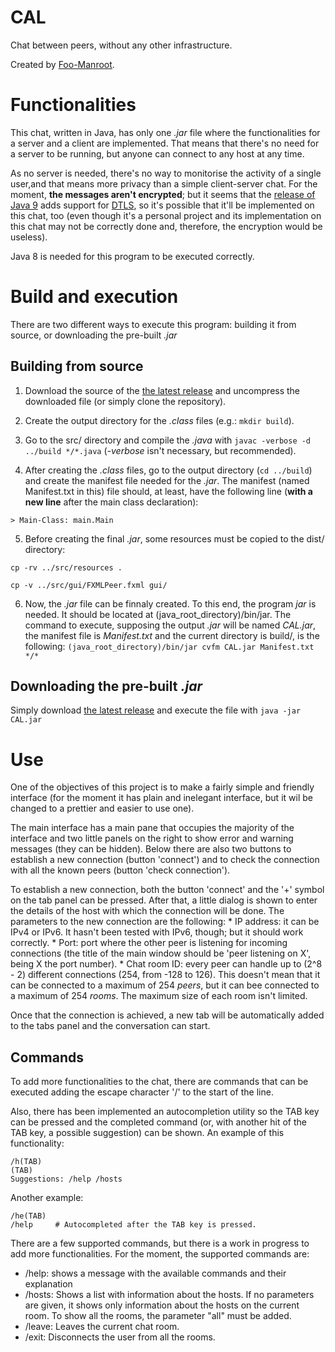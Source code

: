 # CAL
  Chat between peers, without any other infrastructure.
  
  Created by [Foo-Manroot](https://github.com/Foo-Manroot).

# Functionalities
  This chat, written in Java, has only one _.jar_ file where the functionalities for a server and a client are implemented. That means that there's no need for a server to be running, but anyone can connect to any host at any time.
  
  As no server is needed, there's no way to monitorise the activity of a single user,and that means more privacy than a simple client-server chat. For the moment, **the messages aren't encrypted**; but it seems that the [release of Java 9](http://openjdk.java.net/jeps/219) adds  support for [DTLS](https://en.wikipedia.org/wiki/Datagram_Transport_Layer_Security), so it's possible that it'll be implemented on this chat, too (even though it's a personal project and its implementation on this chat may not be correctly done and, therefore, the encryption would be useless).
  
  Java 8 is needed for this program to be executed correctly.
  
# Build and execution
  There are two different ways to execute this program: building it from source, or downloading the pre-built _.jar_
  
## Building from source
  1. Download the source of the [the latest release](https://github.com/Foo-Manroot/CAL/releases) and uncompress the downloaded file (or simply clone the repository).
  
  2. Create the output directory for  the _.class_ files (e.g.: `mkdir build`).
  
  3. Go to the src/ directory and compile the _.java_ with `javac -verbose -d ../build */*.java` (_-verbose_ isn't necessary, but recommended).
  
  4. After creating the _.class_ files, go  to the output directory (`cd ../build`) and create the manifest file needed for the _.jar_. The manifest (named Manifest.txt in this) file should, at least, have the following line (**with a new line** after the main class declaration):
  
    > Main-Class: main.Main
  
  5. Before creating the final _.jar_, some resources must be copied to the dist/ directory: 
  
    cp -rv ../src/resources .
    
    cp -v ../src/gui/FXMLPeer.fxml gui/

  6. Now, the _.jar_ file can be finnaly created. To this end, the program _jar_ is needed. It should be located at (java_root_directory)/bin/jar. The command to execute, supposing the output _.jar_ will be named _CAL.jar_, the manifest file is _Manifest.txt_ and the current directory is build/, is the following: `(java_root_directory)/bin/jar cvfm CAL.jar Manifest.txt */*`
   
## Downloading the pre-built _.jar_

  Simply download [the latest release](https://github.com/Foo-Manroot/CAL/releases) and execute the file with `java -jar CAL.jar`

# Use
  One of the objectives of this project is to make a fairly simple and friendly interface (for the moment it has plain and inelegant interface, but it wil be changed to a prettier and easier to use one).
  
  The main interface has a main pane that occupies the majority of the interface and two little panels on the right to show error and warning messages (they can be hidden). Below there are also two buttons to establish a new connection (button 'connect') and to check the connection with all the known peers (button 'check connection').
  
  To establish a new connection, both the button 'connect' and the '+' symbol on the tab panel can be pressed. After that, a little dialog is shown to enter the details of the host with which the connection will be done. The parameters to the new connection are the following:
    * IP address: it can be IPv4 or IPv6. It hasn't been tested with IPv6, though; but it should work correctly.
    * Port: port where the other peer is listening for incoming connections (the title of the main window should be 'peer listening on X', being X the port number).
    * Chat room ID: every peer can handle up to (2^8 - 2) different connections (254, from -128 to 126). This doesn't mean that it can be connected to a maximum of 254 _peers_, but it can bee connected to a maximum of 254 _rooms_. The maximum size of each room isn't limited.
    
  Once that the connection is achieved, a new tab will be automatically added to the tabs panel and the conversation can start.
  
## Commands
  
  To add more functionalities to the chat, there are commands that can be executed adding the escape character '/' to the start of the line.
  
  Also, there has been implemented an autocompletion utility so the TAB key can be pressed and the completed command (or, with another hit of the TAB key, a possible suggestion) can be shown. An example of this functionality:
  
    /h(TAB)
    (TAB)
    Suggestions: /help /hosts
    
  Another example:
  
    /he(TAB)
    /help     # Autocompleted after the TAB key is pressed.
    
  There are a few supported commands, but there is a work in progress to add more functionalities. For the moment, the supported commands are:
  * /help: shows a message with the available commands and their explanation
  * /hosts: Shows a list with information about the hosts. If no parameters are given, it shows only information about the   hosts on the current room. To show all the rooms, the parameter "all" must be added.
  * /leave: Leaves the current chat room.
  * /exit: Disconnects the user from all the rooms.

